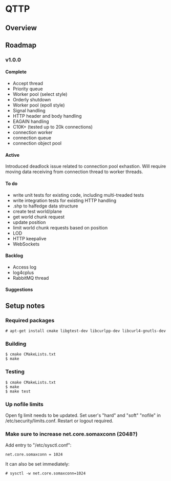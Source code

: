 
# QTTP

## Overview

## Roadmap

### v1.0.0 
#### Complete
- Accept thread
- Priority queue
- Worker pool (select style)
- Orderly shutdown
- Worker pool (epoll style)
- Signal handling
- HTTP header and body handling
- EAGAIN handling
- C10K+ (tested up to 20k connections)
- connection worker
- connection queue
- connection object pool

#### Active

Introduced deadlock issue related to connection pool exhastion. Will 
require moving data receiving from connection thread to worker threads. 

#### To do
- write unit tests for existing code, including multi-treaded tests
- write integration tests for existing HTTP handling
- .shp to halfedge data structure
- create test world/plane
- get world chunk request
- update position
- limit world chunk requests based on position
- LOD
- HTTP keepalive
- WebSockets

#### Backlog
- Access log
- log4cplus
- RabbitMQ thread

#### Suggestions

## Setup notes

### Required packages

    # apt-get install cmake libgtest-dev libcurlpp-dev libcurl4-gnutls-dev

### Building

    $ cmake CMakeLists.txt
    $ make

### Testing

    $ cmake CMakeLists.txt
    $ make
    $ make test

### Up nofile limits

Open fg limit needs to be updated. Set user's "hard" and "soft" "nofile" 
in /etc/security/limits.conf. Restart or logout required.  

### Make sure to increase net.core.somaxconn (2048?)

Add entry to "/etc/sysctl.conf":

    net.core.somaxconn = 1024

It can also be set immediately:

    # sysctl -w net.core.somaxconn=1024